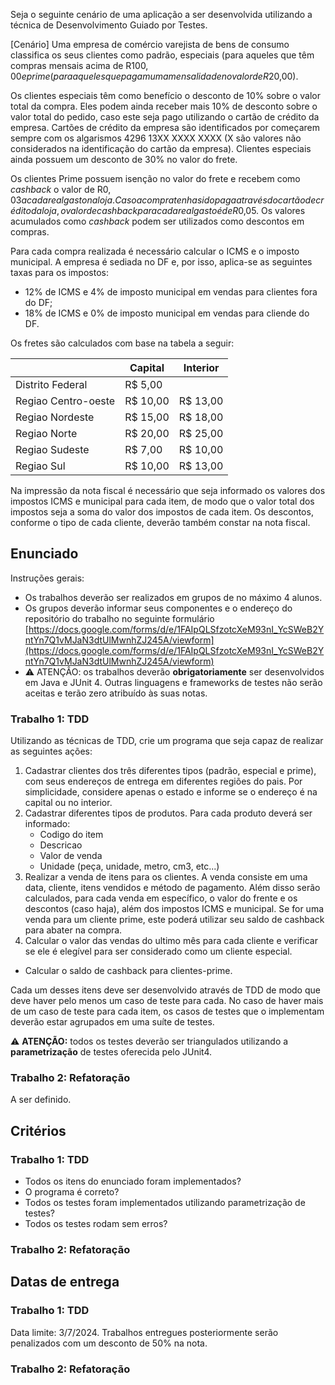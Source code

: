 Seja o seguinte cenário de uma aplicação a ser desenvolvida utilizando a técnica
de Desenvolvimento Guiado por Testes.

[Cenário]
Uma empresa de comércio varejista de bens de consumo classifica os seus
clientes como padrão, especiais (para aqueles que têm compras mensais acima de
R$100,00 e prime (para aqueles que pagam uma mensalidade no valor de R$20,00).

Os clientes especiais têm como benefício o desconto de 10% sobre o valor total
da compra. Eles podem ainda receber mais 10% de desconto sobre o valor total
do pedido, caso este seja pago utilizando o cartão de crédito da empresa.
Cartões de crédito da empresa são identificados por começarem sempre com os
algarismos 4296 13XX XXXX XXXX (X são valores não considerados na
identificação do cartão da empresa). Clientes especiais ainda possuem um
desconto de 30% no valor do frete.

Os clientes Prime possuem isenção no valor do frete e recebem como _cashback_
o valor de R$0,03 a cada real gasto na loja. Caso a compra tenha sido paga
através do cartão de crédito da loja, o valor de cashback para cada real gasto
é de R$0,05. Os valores acumulados como _cashback_ podem ser utilizados como
descontos em compras.

Para cada compra realizada é necessário calcular o ICMS e o imposto municipal.
A empresa é sediada no DF e, por isso, aplica-se as seguintes taxas para os
impostos:

- 12% de ICMS e 4% de imposto municipal em vendas para clientes fora do DF;
- 18% de ICMS e 0% de imposto municipal em vendas para cliende do DF.

Os fretes são calculados com base na tabela a seguir:

|                     | Capital  | Interior |
|---------------------|----------|----------|
| Distrito Federal    | R$ 5,00  |          |
| Regiao Centro-oeste | R$ 10,00 | R$ 13,00 |
| Regiao Nordeste     | R$ 15,00 | R$ 18,00 |
| Regiao Norte        | R$ 20,00 | R$ 25,00 |
| Regiao Sudeste      | R$ 7,00  | R$ 10,00 |
| Regiao Sul          | R$ 10,00 | R$ 13,00 |

Na impressão da nota fiscal é necessário que seja informado os valores dos
impostos ICMS e municipal para cada item, de modo que o valor total dos
impostos seja a soma do valor dos impostos de cada item. Os descontos,
conforme o tipo de cada cliente, deverão também constar na nota fiscal.

## Enunciado

Instruções gerais:

- Os trabalhos deverão ser realizados em grupos de no máximo 4 alunos.
- Os grupos deverão informar seus componentes e o endereço do repositório do
  trabalho no seguinte formulário
  [https://docs.google.com/forms/d/e/1FAIpQLSfzotcXeM93nI_YcSWeB2YntYn7Q1vMJaN3dtUlMwnhZJ245A/viewform](https://docs.google.com/forms/d/e/1FAIpQLSfzotcXeM93nI_YcSWeB2YntYn7Q1vMJaN3dtUlMwnhZJ245A/viewform)
- :warning: ATENÇÂO: os trabalhos deverão **obrigatoriamente** ser desenvolvidos
  em Java e JUnit 4. Outras linguagens e frameworks de testes não serão aceitas
  e terão zero atribuído às suas notas.

### Trabalho 1: TDD

Utilizando as técnicas de TDD, crie um programa que seja capaz de realizar as
seguintes ações:

1. Cadastrar clientes dos três diferentes tipos (padrão, especial e prime), com
  seus endereços de entrega em diferentes regiões do pais. Por simplicidade,
  considere apenas o estado e informe se o endereço é na capital ou no interior.
2. Cadastrar diferentes tipos de produtos. Para cada produto deverá ser
  informado:
    - Codigo do item
    - Descricao
    - Valor de venda
    - Unidade (peça, unidade, metro, cm3, etc...)
3. Realizar a venda de itens para os clientes. A venda consiste em uma data,
  cliente, itens vendidos e método de pagamento. Além disso serão calculados,
  para cada venda em específico, o valor do frente e os descontos (caso haja),
  além dos impostos ICMS e municipal. Se for uma venda para um cliente prime, este
  poderá utilizar seu saldo de cashback para abater na compra.
4. Calcular o valor das vendas do ultimo mês para cada cliente e verificar se ele
  é elegível para ser considerado como um cliente especial.
- Calcular o saldo de cashback para clientes-prime.

Cada um desses itens deve ser desenvolvido através de TDD de modo que deve haver
pelo menos um caso de teste para cada. No caso de haver mais de um caso de teste
para cada item, os casos de testes que o implementam deverão estar agrupados em
uma suíte de testes.

:warning: **ATENÇÃO:** todos os testes deverão ser triangulados utilizando a
**parametrização** de testes oferecida pelo JUnit4.

### Trabalho 2: Refatoração

A ser definido.

## Critérios

### Trabalho 1: TDD

- Todos os itens do enunciado foram implementados?
- O programa é correto?
- Todos os testes foram implementados utilizando parametrização de testes?
- Todos os testes rodam sem erros?

### Trabalho 2: Refatoração

## Datas de entrega

### Trabalho 1: TDD

Data limite: 3/7/2024. Trabalhos entregues posteriormente serão penalizados com
um desconto de 50% na nota.

### Trabalho 2: Refatoração
